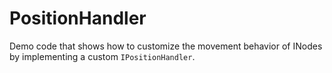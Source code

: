 # PositionHandler

Demo code that shows how to customize the movement behavior of INodes by implementing
      a custom `IPositionHandler`.
